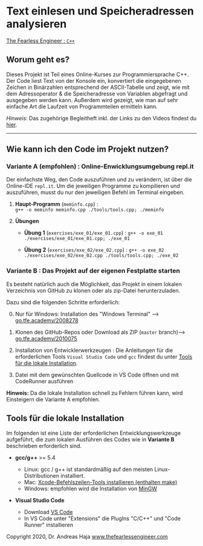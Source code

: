 # Text einlesen und Speicheradressen analysieren

[The Fearless Engineer : `C++`](https://www.thefearlessengineer.com/cpp-kurs)


## Worum geht es?

Dieses Projekt ist Teil eines Online-Kurses zur Programmiersprache C++. Der Code liest Text von der Konsole ein, konvertiert die eingegebenen Zeichen in Binärzahlen entsprechend der ASCII-Tabelle und zeigt, wie mit dem Adressoperator & die Speicheradresse von Variablen abgefragt und ausgegeben werden kann. Außerdem wird gezeigt, wie man auf sehr einfache Art die Laufzeit von Programmteilen ermitteln kann.

*Hinweis*: Das zugehörige Begleitheft inkl. der Links zu den Videos findest du [hier](https://go.tfe.academy/2010071).


---

## Wie kann ich den Code im Projekt nutzen?

###  **Variante A (empfohlen)** : Online-Enwicklungsumgebung repl.it

Der einfachste Weg, den Code auszuführen und zu verändern, ist über die Online-IDE `repl.it`. Um die jeweiligen Programme zu kompilieren und auszuführen, musst du nur den jeweiligen Befehl im Terminal eingeben.

1. **Haupt-Programm** (`meminfo.cpp`) :  
`g++ -o meminfo meminfo.cpp ./tools/tools.cpp; ./meminfo`

2. **Übungen**
   
   - **Übung 1** (`exercises/exe_01/exe_01.cpp`) : 
   `g++ -o exe_01 ./exercises/exe_01/exe_01.cpp; ./exe_01`

   - **Übung 2** (`exercises/exe_02/exe_02.cpp`) : 
   `g++ -o exe_02 ./exercises/exe_02/exe_02.cpp ./tools/tools.cpp; ./exe_02`

###  **Variante B** : Das Projekt auf der eigenen Festplatte starten

Es besteht natürlich auch die Möglichkeit, das Projekt in einem lokalen Verzeichnis von GitHub zu klonen oder als zip-Datei herunterzuladen. 

Dazu sind die folgenden Schritte erforderlich:

0. Nur für Windows: Installation des "Windows Terminal" --> [go.tfe.academy/2008278](https://go.tfe.academy/2008278)

1. Klonen des GitHub-Repos oder Download als ZIP (`master` branch)--> [go.tfe.academy/2010075](https://go.tfe.academy/2010075)

2. Installation von Entwicklerwerkzeugen : Die Anleitungen für die erforderlichen Tools `Visual Studio Code` und `gcc` findest du unter [Tools für die lokale Installation](#Tools-für-die-lokale-Installation).
   
3. Datei mit dem gewünschten Quellcode in VS Code öffnen und mit CodeRunner ausführen

**Hinweis:** Da die lokale Installation schnell zu Fehlern führen kann, wird Einsteigern die Variante A empfohlen. 


## Tools für die lokale Installation

Im folgenden ist eine Liste der erforderlichen Entwicklungswerkzeuge aufgeführt, die zum lokalen Ausführen des Codes wie in **Variante B** beschrieben erforderlich sind. 

* **gcc/g++** >= 5.4 
	* Linux: gcc / g++ ist standardmäßig auf den meisten Linux-Distributionen installiert. 
	* Mac: [Xcode-Befehlszeilen-Tools installieren (enthalten make)](https://developer.apple.com/xcode/features/) 
	* Windows: empfohlen wird die Installation von [MinGW](http://www.mingw.org/) 

* **Visual Studio Code**
	* Download [VS Code](https://code.visualstudio.com/download)
	* In VS Code unter "Extensions" die PlugIns "C/C++" und "Code Runner" installieren



Copyright 2020, Dr. Andreas Haja
www.thefearlessengineer.com


